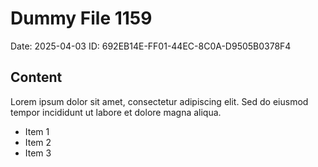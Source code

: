 # Dummy File 1159

Date: 2025-04-03
ID: 692EB14E-FF01-44EC-8C0A-D9505B0378F4

## Content

Lorem ipsum dolor sit amet, consectetur adipiscing elit.
Sed do eiusmod tempor incididunt ut labore et dolore magna aliqua.

* Item 1
* Item 2
* Item 3

